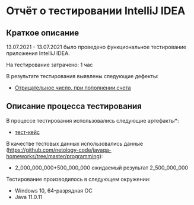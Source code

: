 # Отчёт о тестировании IntelliJ IDEA

## Краткое описание

13.07.2021 - 13.07.2021 было проведено функциональное тестирование приложения IntelliJ IDEA.

На тестирование затрачено: 1 час

В результате тестирования выявлены следующие дефекты:
* [Отрицательное число, при пополнении счета](https://github.com/Tatiana-Arhipova/Money-Transfer/issues/1)

## Описание процесса тестирования

В процессе тестирования использовались следующие артефакты*:
* [тест-кейс](https://docs.google.com/spreadsheets/d/1bOwAQO6n-a8DmjCoUQVok-2vAMDm-_hSF6rGwn1Jttg/edit#gid=0)



В качестве тестовых данных использовались данные (https://github.com/netology-code/javaqa-homeworks/tree/master/programming):
* 2_000_000_000+500_000_000 ожидаемый результат 2_500_000_000

Тестирование производилось в следующем окружении:
* Windows 10, 64-разрядная ОС
* Java 11.0.11